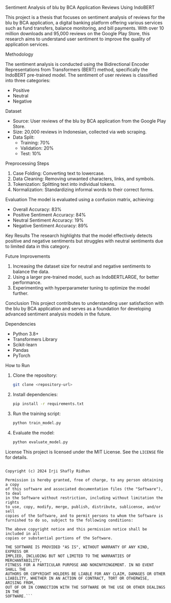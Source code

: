Sentiment Analysis of blu by BCA Application Reviews Using IndoBERT

This project is a thesis that focuses on sentiment analysis of reviews for the blu by BCA application, a digital banking platform offering various services such as fund transfers, balance monitoring, and bill payments. With over 10 million downloads and 95,000 reviews on the Google Play Store, this research aims to understand user sentiment to improve the quality of application services.

 Methodology

The sentiment analysis is conducted using the Bidirectional Encoder Representations from Transformers (BERT) method, specifically the IndoBERT pre-trained model. The sentiment of user reviews is classified into three categories:
- Positive
- Neutral
- Negative

 Dataset
- Source: User reviews of the blu by BCA application from the Google Play Store.
- Size: 20,000 reviews in Indonesian, collected via web scraping.
- Data Split: 
  - Training: 70%
  - Validation: 20%
  - Test: 10%

 Preprocessing Steps
1. Case Folding: Converting text to lowercase.
2. Data Cleaning: Removing unwanted characters, links, and symbols.
3. Tokenization: Splitting text into individual tokens.
4. Normalization: Standardizing informal words to their correct forms.

 Evaluation
The model is evaluated using a confusion matrix, achieving:
- Overall Accuracy: 83%
- Positive Sentiment Accuracy: 84%
- Neutral Sentiment Accuracy: 19%
- Negative Sentiment Accuracy: 89%

 Key Results
The research highlights that the model effectively detects positive and negative sentiments but struggles with neutral sentiments due to limited data in this category. 

 Future Improvements
1. Increasing the dataset size for neutral and negative sentiments to balance the data.
2. Using a larger pre-trained model, such as IndoBERTLARGE, for better performance.
3. Experimenting with hyperparameter tuning to optimize the model further.

 Conclusion
This project contributes to understanding user satisfaction with the blu by BCA application and serves as a foundation for developing advanced sentiment analysis models in the future.

 Dependencies
- Python 3.8+
- Transformers Library
- Scikit-learn
- Pandas
- PyTorch

 How to Run
1. Clone the repository:  
   ```bash
   git clone <repository-url>
   ```
2. Install dependencies:  
   ```bash
   pip install -r requirements.txt
   ```
3. Run the training script:  
   ```bash
   python train_model.py
   ```
4. Evaluate the model:  
   ```bash
   python evaluate_model.py
   ```

 License
This project is licensed under the MIT License. See the `LICENSE` file for details.
```MIT License

Copyright (c) 2024 Irji Shafly Ridhan

Permission is hereby granted, free of charge, to any person obtaining a copy
of this software and associated documentation files (the "Software"), to deal
in the Software without restriction, including without limitation the rights
to use, copy, modify, merge, publish, distribute, sublicense, and/or sell
copies of the Software, and to permit persons to whom the Software is
furnished to do so, subject to the following conditions:

The above copyright notice and this permission notice shall be included in all
copies or substantial portions of the Software.

THE SOFTWARE IS PROVIDED "AS IS", WITHOUT WARRANTY OF ANY KIND, EXPRESS OR
IMPLIED, INCLUDING BUT NOT LIMITED TO THE WARRANTIES OF MERCHANTABILITY,
FITNESS FOR A PARTICULAR PURPOSE AND NONINFRINGEMENT. IN NO EVENT SHALL THE
AUTHORS OR COPYRIGHT HOLDERS BE LIABLE FOR ANY CLAIM, DAMAGES OR OTHER
LIABILITY, WHETHER IN AN ACTION OF CONTRACT, TORT OR OTHERWISE, ARISING FROM,
OUT OF OR IN CONNECTION WITH THE SOFTWARE OR THE USE OR OTHER DEALINGS IN THE
SOFTWARE.```
